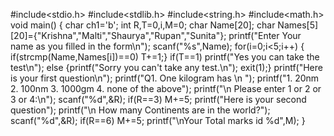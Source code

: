 #include<stdio.h>
#include<stdlib.h>
#include<string.h>
#include<math.h>
void main()
         {
               char ch1='b';
               int R,T=0,i,M=0;
               char Name[20];
               char Names[5][20]={"Krishna","Malti","Shaurya","Rupan","Sunita"};
               printf("Enter Your name as you filled in the form\n");
               scanf("%s",Name);
               for(i=0;i<5;i++)
               {
                   if(strcmp(Name,Names[i])==0)
                    T+=1;}
                   if(T==1)
                    printf("Yes you can take the test\n");
                   else
                    {printf("Sorry you can't take any test.\n");
                   exit(1);}
                   printf("Here is your first question\n");
                   printf("Q1. One kilogram has \n ");
                   printf("1. 20nm   2. 100nm   3. 1000gm   4. none of the above");
                   printf("\n Please enter  1 or 2 or 3 or 4:\n");
                   scanf("%d",&R);
                   if(R==3) M+=5;
                   printf("Here is your second question");
                   printf("\n How many Continents are in the world?");
                   scanf("%d",&R);
                   if(R==6) M+=5;
                   printf("\nYour Total marks id %d",M);
               }


